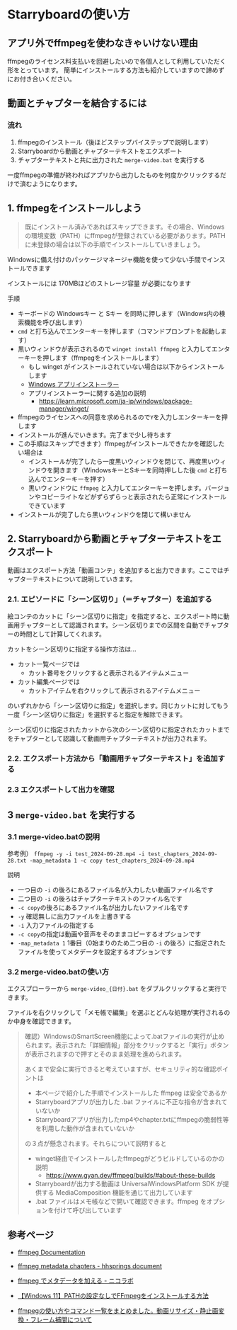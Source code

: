 
# Starryboardの使い方

## アプリ外でffmpegを使わなきゃいけない理由

ffmpegのライセンス料支払いを回避したいので各個人として利用していただく形をとっています。
簡単にインストールする方法も紹介していますので諦めずにお付き合いください。


## 動画とチャプターを結合するには

### 流れ

1. ffmpegのインストール（後ほどステップバイステップで説明します）
2. Starryboardから動画とチャプターテキストをエクスポート
3. チャプターテキストと共に出力された `merge-video.bat` を実行する

一度ffmpegの準備が終わればアプリから出力したものを何度かクリックするだけで済むようになります。

## 1. ffmpegをインストールしよう

> 既にインストール済みであればスキップできます。その場合、Windowsの環境変数（PATH）にffmpegが登録されている必要があります。PATHに未登録の場合は以下の手順でインストールしていきましょう。

Windowsに備え付けのパッケージマネージャ機能を使って少ない手間でインストールできます

インストールには 170MBほどのストレージ容量 が必要になります

手順
* キーボードの Windowsキー と Sキー を同時に押します（Windows内の検索機能を呼び出します）
* `cmd` と打ち込んでエンターキーを押します（コマンドプロンプトを起動します）
* 黒いウィンドウが表示されるので `winget install ffmpeg` と入力してエンターキーを押します（ffmpegをインストールします）
  * もし winget がインストールされていない場合は以下からインストールします
  * [Windows アプリインストーラー](https://apps.microsoft.com/detail/9nblggh4nns1?rtc=1&hl=ja-jp&gl=JP)
  * アプリインストーラーに関する追加の説明
    * https://learn.microsoft.com/ja-jp/windows/package-manager/winget/
* ffmpegのライセンスへの同意を求められるので`Y`を入力しエンターキーを押します
* インストールが進んでいきます。完了まで少し待ちます
* この手順はスキップできます）ffmpegがインストールできたかを確認したい場合は
  * インストールが完了したら一度黒いウィンドウを閉じて、再度黒いウィンドウを開きます（WindowsキーとSキーを同時押しした後 `cmd` と打ち込んでエンターキーを押す）
  * 黒いウィンドウに `ffmpeg` と入力してエンターキーを押します。バージョンやコピーライトなどがずらずらっと表示されたら正常にインストールできています
* インストールが完了したら黒いウィンドウを閉じて構いません


## 2. Starryboardから動画とチャプターテキストをエクスポート

動画はエクスポート方法「動画コンテ」を追加すると出力できます。ここではチャプターテキストについて説明していきます。

### 2.1. エピソードに「シーン区切り」（＝チャプター）を追加する

絵コンテのカットに「シーン区切りに指定」を指定すると、エクスポート時に動画用チャプターとして認識されます。シーン区切りまでの区間を自動でチャプターの時間として計算してくれます。

カットをシーン区切りに指定する操作方法は…
* カット一覧ページでは
  * カット番号をクリックすると表示されるアイテムメニュー
* カット編集ページでは
  * カットアイテムを右クリックして表示されるアイテムメニュー
  
のいずれかから「シーン区切りに指定」を選択します。同じカットに対してもう一度「シーン区切りに指定」を選択すると指定を解除できます。

シーン区切りに指定されたカットから次のシーン区切りに指定されたカットまでをチャプターとして認識して動画用チャプターテキストが出力されます。

### 2.2. エクスポート方法から「動画用チャプターテキスト」を追加する

### 2.3 エクスポートして出力を確認

## 3 `merge-video.bat` を実行する

### 3.1 merge-video.batの説明

参考例）
`ffmpeg -y -i test_2024-09-28.mp4 -i test_chapters_2024-09-28.txt -map_metadata 1 -c copy test_chapters_2024-09-28.mp4`

説明
* 一つ目の `-i` の後ろにあるファイル名が入力したい動画ファイル名です
* 二つ目の `-i` の後ろはチャプターテキストのファイル名です
* `-c copy`の後ろにあるファイル名が出力したいファイル名です
* `-y` 確認無しに出力ファイルを上書きする
* `-i` 入力ファイルの指定する
* `-c copy`の指定は動画や音声をそのままコピーするオプションです
* `-map_metadata 1` 1番目（0始まりのため二つ目の `-i` の後ろ）に指定されたファイルを使ってメタデータを設定するオプションです

### 3.2 merge-video.batの使い方

エクスプローラーから `merge-video_{日付}.bat` をダブルクリックすると実行できます。

ファイルを右クリックして「メモ帳で編集」を選ぶとどんな処理が実行されるのか中身を確認できます。

> 確認）WindowsのSmartScreen機能によって.batファイルの実行が止められます。表示された「詳細情報」部分をクリックすると「実行」ボタンが表示されますので押すとそのまま処理を進められます。
> 
> あくまで安全に実行できると考えていますが、セキュリティ的な確認ポイントは
> 
> * 本ページで紹介した手順でインストールした ffmpeg は安全であるか
> * Starryboardアプリが出力した .bat ファイルに不正な指令が含まれていないか
> * Starryboardアプリが出力したmp4やchapter.txtにffmpegの脆弱性等を利用した動作が含まれていないか
> 
> の３点が懸念されます。それらについて説明すると
> 
> * winget経由でインストールしたffmpegがどうビルドしているのかの説明
>   * https://www.gyan.dev/ffmpeg/builds/#about-these-builds
> * Starryboardが出力する動画は UniversalWindowsPlatform SDK が提供する  MediaComposition 機能を通じて出力しています
> * .bat ファイルはメモ帳などで開いて確認できます。ffmpeg をオプションを付けて呼び出しています


## 参考ページ

* [ffmpeg Documentation](https://ffmpeg.org/ffmpeg.html)

* [ffmpeg metadata chapters - hhsprings document](https://hhsprings.bitbucket.io/docs/programming/examples/ffmpeg/metadata/chapters.html)

* [ffmpeg でメタデータを加える - ニコラボ](https://nico-lab.net/adding_metadata_with_ffmpeg/#python)

* [【Windows 11】PATHの設定なしでFFmpegをインストールする方法](https://roboin.io/article/2024/02/25/install-ffmpeg-to-windows/)

* [ffmpegの使い方やコマンド一覧をまとめました。動画リサイズ・静止画変換・フレーム補間について](https://photo-tea.com/p/17/ffmpeg-command-list/)